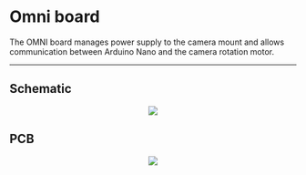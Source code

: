 # Omni board
The OMNI board manages power supply to the camera mount and allows communication between Arduino Nano and the camera rotation motor.

-----------------

## Schematic
<!-- 
Click [here](https://github.com/Intelligent-Machines-Lab/Omni_3D/blob/master/PCB/omnibot_board/board_v1.pdf) to open the schematic pdf.  -->

<div align="center">
  <img src="https://raw.githubusercontent.com/Intelligent-Machines-Lab/Omni_3D/master/PCB/omnibot_board/v2/omni_Schematic.png"><b>
</div>


## PCB

<div align="center">
  <img src="https://raw.githubusercontent.com/Intelligent-Machines-Lab/Omni_3D/master/PCB/omnibot_board/v2/omni_PCB.png"><b>
</div>